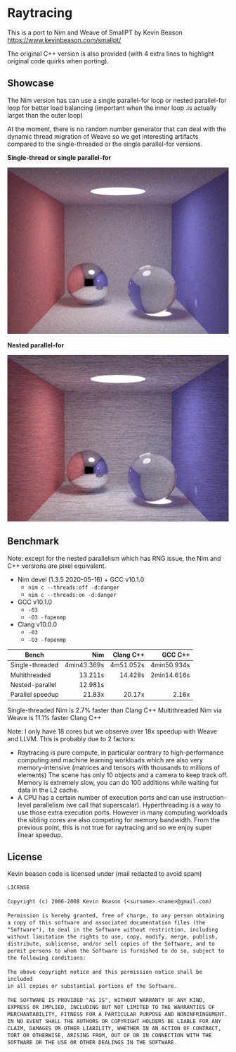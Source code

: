 # Raytracing

This is a port to Nim and Weave of
SmallPT by Kevin Beason https://www.kevinbeason.com/smallpt/

The original C++ version is also provided (with 4 extra lines to highlight original code quirks when porting).

## Showcase

The Nim version has can use a single parallel-for loop
or nested parallel-for loop for better load balancing (important when the inner loop .is actually larget than the outer loop)

At the moment, there is no random number generator that can deal with
the dynamic thread migration of Weave so we get interesting artifacts
compared to the single-threaded or the single parallel-for versions.

**Single-thread or single parallel-for**

![ray_trace_300samples_nim_threaded](ray_trace_300samples_nim_threaded.png)

**Nested parallel-for**

![ray_trace_300samples_nim_nested](ray_trace_300samples_nim_nested.png)

## Benchmark

Note: except for the nested parallelism which has RNG issue,
the Nim and C++ versions are pixel equivalent.

- Nim devel (1.3.5 2020-05-16) + GCC v10.1.0
  - `nim c --threads:off -d:danger`
  - `nim c --threads:on -d:danger`
- GCC v10.1.0
  - `-03`
  - `-O3 -fopenmp`
- Clang v10.0.0
  - `-03`
  - `-O3 -fopenmp`

| Bench            |         Nim | Clang C++ |     GCC C++ |
|------------------|------------:|----------:|------------:|
| Single-threaded  | 4min43.369s | 4m51.052s | 4min50.934s |
| Multithreaded    |     13.211s |   14.428s | 2min14.616s |
| Nested-parallel  |     12.981s |           |             |
| Parallel speedup |      21.83x |    20.17x |       2.16x |

Single-threaded Nim is 2.7% faster than Clang C++
Multithreaded Nim via Weave is 11.1% faster Clang C++

Note: I only have 18 cores but we observe over 18x speedup
with Weave and LLVM. This is probably due to 2 factors:
- Raytracing is pure compute, in particular contrary to high-performance computing
  and machine learning workloads which are also very memory-intensive (matrices and tensors with thousands to millions of elements)
  The scene has only 10 objects and a camera to keep track off.
  Memory is extremely slow, you can do 100 additions while waiting for data
  in the L2 cache.
- A CPU has a certain number of execution ports and can use instruction-level parallelism (we call that superscalar). Hyperthreading is a way to
  use those extra execution ports. However in many computing workloads
  the sibling cores are also competing for memory bandwidth.
  From the previous point, this is not true for raytracing
  and so we enjoy super linear speedup.

## License

Kevin beason code is licensed under (mail redacted to avoid spam)

```
LICENSE

Copyright (c) 2006-2008 Kevin Beason (<surname>.<name>@gmail.com)

Permission is hereby granted, free of charge, to any person obtaining
a copy of this software and associated documentation files (the
"Software"), to deal in the Software without restriction, including
without limitation the rights to use, copy, modify, merge, publish,
distribute, sublicense, and/or sell copies of the Software, and to
permit persons to whom the Software is furnished to do so, subject to
the following conditions:

The above copyright notice and this permission notice shall be included
in all copies or substantial portions of the Software.

THE SOFTWARE IS PROVIDED "AS IS", WITHOUT WARRANTY OF ANY KIND,
EXPRESS OR IMPLIED, INCLUDING BUT NOT LIMITED TO THE WARRANTIES OF
MERCHANTABILITY, FITNESS FOR A PARTICULAR PURPOSE AND NONINFRINGEMENT.
IN NO EVENT SHALL THE AUTHORS OR COPYRIGHT HOLDERS BE LIABLE FOR ANY
CLAIM, DAMAGES OR OTHER LIABILITY, WHETHER IN AN ACTION OF CONTRACT,
TORT OR OTHERWISE, ARISING FROM, OUT OF OR IN CONNECTION WITH THE
SOFTWARE OR THE USE OR OTHER DEALINGS IN THE SOFTWARE.
```
